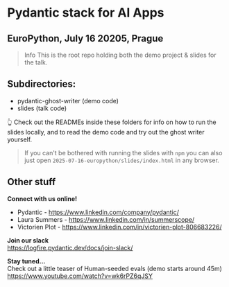 # Pydantic stack for AI Apps 
## EuroPython, July 16 20205, Prague

> Info
> This is the root repo holding both the demo project & slides for the talk.

## Subdirectories:  
- pydantic-ghost-writer (demo code)
- slides (talk code)

👆 Check out the READMEs inside these folders for info on how to run the slides locally, and to read the demo code and try out the ghost writer yourself. 

> If you can't be bothered with running the slides with `npm` you can also just open `2025-07-16-europython/slides/index.html` in any browser.

## Other stuff

**Connect with us online!**  
- Pydantic - https://www.linkedin.com/company/pydantic/
- Laura Summers - https://www.linkedin.com/in/summerscope/
- Victorien Plot - https://www.linkedin.com/in/victorien-plot-806683226/

**Join our slack**  
https://logfire.pydantic.dev/docs/join-slack/

**Stay tuned...**  
Check out a little teaser of Human-seeded evals (demo starts around 45m)
https://www.youtube.com/watch?v=wk6rPZ6qJSY
